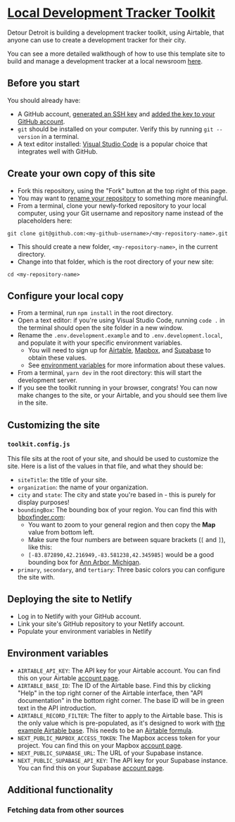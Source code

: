 # [Local Development Tracker Toolkit](https://local-development-tracker-toolkit.netlify.app/)

Detour Detroit is building a development tracker toolkit, using Airtable, that anyone can use to create a development tracker for their city.

You can see a more detailed walkthough of how to use this template site to build and manage a development tracker at a local newsroom [here](https://local-development-tracker-toolkit.netlify.app/guide).

## Before you start

You should already have:
- A GitHub account,  [generated an SSH key](https://docs.github.com/en/authentication/connecting-to-github-with-ssh/generating-a-new-ssh-key-and-adding-it-to-the-ssh-agent) and [added the key to your GitHub account](https://help.github.com/articles/adding-a-new-ssh-key-to-your-github-account).
- `git` should be installed on your computer. Verify this by running `git --version` in a terminal.
- A text editor installed: [Visual Studio Code](https://code.visualstudio.com/) is a popular choice that integrates well with GitHub.

## Create your own copy of this site

- Fork this repository, using the "Fork" button at the top right of this page.
- You may want to [rename your repository](https://docs.github.com/en/repositories/creating-and-managing-repositories/renaming-a-repository) to something more meaningful.
- From a terminal, clone your newly-forked repository to your local computer, using your Git username and repository name instead of the placeholders here:

```
git clone git@github.com:<my-github-username>/<my-repository-name>.git
```

- This should create a new folder, `<my-repository-name>`, in the current directory.
- Change into that folder, which is the root directory of your new site:

```
cd <my-repository-name>
```

## Configure your local copy

- From a terminal, run `npm install` in the root directory.
- Open a text editor: if you're using Visual Studio Code, running `code .` in the terminal should open the site folder in a new window.
- Rename the `.env.development.example` and to `.env.development.local`, and populate it with your specific environment variables.
  - You will need to sign up for [Airtable](), [Mapbox](), and [Supabase]() to obtain these values.
  - See [environment variables](#environment-variables) for more information about these values.
- From a terminal, `yarn dev` in the root directory: this will start the development server.
- If you see the toolkit running in your browser, congrats! You can now make changes to the site, or your Airtable, and you should see them live in the site.

## Customizing the site

### `toolkit.config.js`

This file sits at the root of your site, and should be used to customize the site. Here is a list of the values in that file, and what they should be:

- `siteTitle`: the title of your site.
- `organization`: the name of your organization.
- `city` and `state`: The city and state you're based in - this is purely for display purposes!
- `boundingBox`: The bounding box of your region. You can find this with [bboxfinder.com](https://bboxfinder.com/):
  - You want to zoom to your general region and then copy the **Map** value from bottom left. 
  - Make sure the four numbers are between square brackets (`[` and `]`), like this: 
  - `[-83.872890,42.216949,-83.581238,42.345985]` would be a good bounding box for [Ann Arbor, Michigan](http://bboxfinder.com/#42.231314,-83.806286,42.331773,-83.647842).
- `primary`, `secondary`, and `tertiary`: Three basic colors you can configure the site with.

## Deploying the site to Netlify

- Log in to Netlify with your GitHub account.
- Link your site's GitHub repository to your Netlify account.
- Populate your environment variables in Netlify

## Environment variables

- `AIRTABLE_API_KEY`: The API key for your Airtable account. You can find this on your Airtable [account page](https://airtable.com/account).
- `AIRTABLE_BASE_ID`: The ID of the Airtable base. Find this by clicking "Help" in the top right corner of the Airtable interface, then "API documentation" in the bottom right corner. The base ID will be in green text in the API introduction.
- `AIRTABLE_RECORD_FILTER`: The filter to apply to the Airtable base. This is the only value which is pre-populated, as it's designed to work with [the example Airtable base](). This needs to be an [Airtable formula](https://support.airtable.com/hc/en-us/articles/203255215-Formula-Field-Reference).
- `NEXT_PUBLIC_MAPBOX_ACCESS_TOKEN`: The Mapbox access token for your project. You can find this on your Mapbox [account page](https://www.mapbox.com/account/).
- `NEXT_PUBLIC_SUPABASE_URL`: The URL of your Supabase instance.
- `NEXT_PUBLIC_SUPABASE_API_KEY`: The API key for your Supabase instance. You can find this on your Supabase [account page](https://supabase.com/account).

## Additional functionality

### Fetching data from other sources


